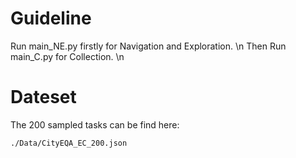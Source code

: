 # Guideline
Run main_NE.py firstly for Navigation and Exploration. \n
Then Run main_C.py for Collection. \n

# Dateset
The 200 sampled tasks can be find here:
```
./Data/CityEQA_EC_200.json
```
